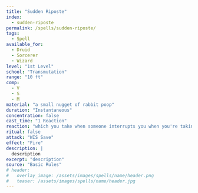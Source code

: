```yaml
---
title: "Sudden Riposte"
index:
  - sudden-riposte
permalink: /spells/sudden-riposte/
tags:
  - Spell
available_for:
  - Druid
  - Sorcerer
  - Wizard
level: "1st Level"
school: "Transmutation"
range: "10 ft"
comp:
  - V
  - S
  - M
material: "a small nugget of rabbit poop"
duration: "Instantaneous"
concentration: false
cast_time: "1 Reaction"
reaction: "which you take when someone interrupts you when you're taking a dump"
ritual: false
attack: "WIS Save"
effect: "Fire"
description: |
  description
excerpt: "description"
source: "Basic Rules"
# header:
#   overlay_image: /assets/images/spells/name/header.png
#   teaser: /assets/images/spells/name/header.jpg
---
```

